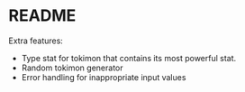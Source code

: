 # README

Extra features:

  - Type stat for tokimon that contains its most powerful stat.
  - Random tokimon generator
  - Error handling for inappropriate input values
